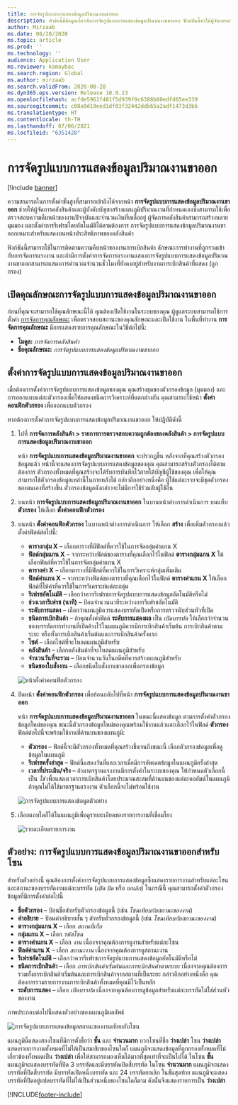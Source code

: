 ```yaml
---
title: การจัดรูปแบบการแสดงข้อมูลปริมาณงานขาออก
description: หัวข้อนี้มีข้อมูลเกี่ยวกับการจัดรูปแบบการแสดงข้อมูลปริมาณงานขาออก ฟังก์ชันนี้ทำให้ผู้จัดการคลังสินค้าและผู้บังคับบัญชาสร้างแผนภูมิปริมาณงานที่กำหนดเองซึ่งสามารถใช้เพื่อตรวจสอบความคืบหน้าของงานปัจจุบันและจำนวนเงินที่เหลืออยู่ ผู้จัดการคลังสินค้าสามารถสร้างหลายมุมมอง และตั้งค่าการรีเฟรชโดยอัตโนมัติได้ตามต้องการ
author: Mirzaab
ms.date: 08/28/2020
ms.topic: article
ms.prod: ''
ms.technology: ''
audience: Application User
ms.reviewer: kamaybac
ms.search.region: Global
ms.author: mirzaab
ms.search.validFrom: 2020-08-28
ms.dyn365.ops.version: Release 10.0.13
ms.openlocfilehash: acfde5961f481f5d939f0c6388b80edfd65ee339
ms.sourcegitcommit: c08a9d19eed1df03f32442ddb65a2adf1473d3b6
ms.translationtype: HT
ms.contentlocale: th-TH
ms.lasthandoff: 07/06/2021
ms.locfileid: "6351428"
---
```

# <a name="outbound-workload-visualization"></a>การจัดรูปแบบการแสดงข้อมูลปริมาณงานขาออก

[!include [banner](../includes/banner.md)]

ความสามารถในการตั้งค่าขั้นสูงที่สามารถเข้าถึงได้จากหน้า **การจัดรูปแบบการแสดงข้อมูลปริมาณงานขาออก** ช่วยให้ผู้จัดการคลังสินค้าและผู้บังคับบัญชาสร้างแผนภูมิปริมาณงานที่กำหนดเองซึ่งสามารถใช้เพื่อตรวจสอบความคืบหน้าของงานปัจจุบันและจำนวนเงินที่เหลืออยู่ ผู้จัดการคลังสินค้าสามารถสร้างหลายมุมมอง และตั้งค่าการรีเฟรชโดยอัตโนมัติได้ตามต้องการ การจัดรูปแบบการแสดงข้อมูลปริมาณงานขาออกเหมาะสำหรับแสดงบนหน้าประสิทธิภาพของคลังสินค้า

ฟังก์ชันนี้สามารถใช้ในการติดตามความคืบหน้าของงานการเบิกสินค้า ลักษณะการทำงานที่ถูกรวมเข้ากับการจัดการแรงงาน และถ้ามีการตั้งค่าการจัดการแรงงานแสดงการจัดรูปแบบการแสดงข้อมูลปริมาณงานขาออกสามารถแสดงการคำนวณจำนวนชั่วโมงที่ยังคงอยู่สำหรับงานการเบิกสินค้าที่แสดง (ถูกกรอง)

## <a name="turn-on-the-outbound-workload-visualization-feature"></a>เปิดคุณลักษณะการจัดรูปแบบการแสดงข้อมูลปริมาณงานขาออก

ก่อนที่คุณจะสามารถใช้คุณลักษณะนี้ได้ คุณต้องเปิดใช้งานในระบบของคุณ ผู้ดูแลระบบสามารถใช้การตั้งค่า [การจัดการคุณลักษณะ](../../fin-ops-core/fin-ops/get-started/feature-management/feature-management-overview.md) เพื่อตรวจสอบสถานะของคุณลักษณะและเปิดใช้งาน ในพื้นที่ทำงาน **การจัดการคุณลักษณะ** มีการแสดงรายการคุณลักษณะในวิธีต่อไปนี้:

- **โมดูล:** *การจัดการคลังสินค้า*
- **ชื่อคุณลักษณะ:** *การจัดรูปแบบการแสดงข้อมูลปริมาณงานขาออก*

## <a name="set-up-outbound-workload-visualizations"></a>ตั้งค่าการจัดรูปแบบการแสดงข้อมูลปริมาณงานขาออก

เมื่อต้องการตั้งค่าการจัดรูปแบบการแสดงข้อมูลของคุณ คุณสร้างชุดของตัวกรองข้อมูล (มุมมอง) และการออกแบบแต่ละตัวกรองเพื่อให้แสดงชนิดการวิเคราะห์ที่แตกต่างกัน คุณสามารถใช้หน้า **ตั้งค่าคอนฟิกตัวกรอง** เพื่อออกแบบตัวกรอง

หากต้องการตั้งค่าการจัดรูปแบบการแสดงข้อมูลปริมาณงานขาออก ให้ปฏิบัติดังนี้

1. ไปที่ **การจัดการคลังสินค้า \> รายการการตรวจสอบความถูกต้องของคลังสินค้า \> การจัดรูปแบบการแสดงข้อมูลปริมาณงานขาออก**

    หน้า **การจัดรูปแบบการแสดงข้อมูลปริมาณงานขาออก** จะปรากฏขึ้น หลังจากที่คุณสร้างตัวกรองข้อมูลแล้ว หน้านี้จะแสดงการจัดรูปแบบการแสดงข้อมูลของคุณ คุณสามารถสร้างตัวกรองได้ตามต้องการ ตัวกรองทั้งหมดที่คุณสร้างจะได้รับการบันทึกไว้ภายใต้บัญชีผู้ใช้ของคุณ เพื่อให้คุณสามารถใช้ตัวกรองข้อมูลเหล่านี้ในภายหลังได้ กล่าวอีกอย่างหนึ่งคือ ผู้ใช้แต่ละรายจะมีชุดตัวกรองของตนเองที่สร้างขึ้น ตัวกรองข้อมูลดังกล่าวจะไม่มีการใช้ร่วมกับผู้ใช้อื่น

1. บนหน้า **การจัดรูปแบบการแสดงข้อมูลปริมาณงานขาออก** ในบานหน้าต่างการดำเนินการ บนแท็บ **ตัวกรอง** ให้เลือก **ตั้งค่าคอนฟิกตัวกรอง**
1. บนหน้า **ตั้งค่าคอนฟิกตัวกรอง** ในบานหน้าต่างการดำเนินการ ให้เลือก **สร้าง** เพื่อเพิ่มตัวกรองแล้วตั้งค่าฟิลด์ต่อไปนี้:

    - **ตารางกลุ่ม X** – เลือกตารางที่มีฟิลด์ที่ควรใช้ในการจัดกลุ่มค่าแกน X
    - **ฟิลด์กลุ่มแกน X** – จากระหว่างฟิลด์ของตารางที่คุณเลือกไว้ในฟิลด์ **ตารางกลุ่มแกน X** ให้เลือกฟิลด์ที่ควรใช้ในการจัดกลุ่มค่าแกน X
    - **ตารางค่า X** – เลือกตารางที่มีฟิลด์ที่ควรใช้ในการวิเคราะห์กลุ่มเพิ่มเติม
    - **ฟิลด์ค่าแกน X** – จากระหว่างฟิลด์ของตารางที่คุณเลือกไว้ในฟิลด์ **ตารางค่าแกน X** ให้เลือกฟิลด์ที่ให้ค่าที่ควรใช้ในการวิเคราะห์แต่ละกลุ่ม
    - **รีเฟรชอัตโนมัติ** – เลือกว่าควรรีเฟรชการจัดรูปแบบการแสดงข้อมูลอัตโนมัติหรือไม่
    - **ช่วงเวลารีเฟรช (นาที)** – ป้อนจำนวนนาทีระหว่างการรีเฟรชอัตโนมัติ
    - **ระดับการแสดง** – เลือกว่าแผนภูมิควรแสดงบรรทัดเปิดหรือการตรวจนับส่วนหัวที่เปิด
    - **ชนิดการเบิกสินค้า** – ถ้าคุณตั้งค่าฟิลด์ **ระดับการแสดงผล** เป็น _เปิดบรรทัด_ ให้เลือกว่าจำนวนของบรรทัดการทำงานที่เปิดค้างไว้ในแผนภูมิควรมีการเบิกสินค้าเริ่มต้น การเบิกสินค้าตามระยะ หรือทั้งการเบิกสินค้าเริ่มต้นและการเบิกสินค้าครั้งแรก
    - **ไซต์** – เลือกไซต์ที่จะโหลดแผนภูมิสำหรับ
    - **คลังสินค้า** – เลือกคลังสินค้าที่จะโหลดแผนภูมิสำหรับ
    - **จำนวนวันที่จะรวม** – ป้อนจำนวนวันในอดีตที่ควรสร้างแผนภูมิสำหรับ
    - **ชนิดของใบสั่งงาน** – เลือกชนิดใบสั่งงานขาออกเพื่อกรองข้อมูล

    ![หน้าตั้งค่าคอนฟิกตัวกรอง](media/work-viz-filters-1.png "ตั้งค่าคอนฟิกหน้าตัวกรอง")

1. ปิดหน้า **ตั้งค่าคอนฟิกตัวกรอง** เพื่อย้อนกลับไปที่หน้า **การจัดรูปแบบการแสดงข้อมูลปริมาณงานขาออก**

    หน้า **การจัดรูปแบบการแสดงข้อมูลปริมาณงานขาออก** ในขณะนี้แสดงข้อมูล ตามการตั้งค่าตัวกรองข้อมูลใหม่ของคุณ ขณะนี้ตัวกรองข้อมูลใหม่ของคุณพร้อมใช้งานแล้วและเลือกไว้ในฟิลด์ **ตัวกรอง** ฟิลด์ต่อไปนี้จะพร้อมใช้งานที่ด้านบนของแผนภูมิ:

    - **ตัวกรอง** – ฟิลด์นี้จะมีตัวกรองทั้งหมดที่คุณสร้างขึ้นจนถึงขณะนี้ เลือกตัวกรองข้อมูลเพื่อดูข้อมูลในแผนภูมิ
    - **รีเฟรชครั้งล่าสุด** – ฟิลด์นี้แสดงวันที่และเวลาเมื่อมีการอัพเดตข้อมูลในแผนภูมิครั้งล่าสุด
    - **เวลาที่ประเมิน/จริง** – ถ้ามาตรฐานแรงงานมีการตั้งค่าในระบบของคุณ ให้กำหนดตัวเลือกนี้เป็น *ใช่* เพื่อแสดงเวลาการเบิกสินค้าโดยประมาณสะสมที่ด้านบนของแต่ละคอลัมน์ในแผนภูมิ ถ้าคุณไม่ได้ใช้มาตรฐานแรงงาน ตัวเลือกนี้จะไม่พร้อมใช้งาน

    ![การจัดรูปแบบการแสดงข้อมูลตัวอย่าง](media/work-viz-chart.png "การจัดรูปแบบการแสดงข้อมูลตัวอย่าง")

1. เลือกแถบใดก็ได้ในแผนภูมิเพื่อดูรายละเอียดของรายการงานที่เชื่อมโยง

    ![รายละเอียดรายการงาน](media/work-viz-work-details.png "รายละเอียดรายการงาน")

## <a name="example-outbound-workload-visualization-for-zones"></a>ตัวอย่าง: การจัดรูปแบบการแสดงข้อมูลปริมาณงานขาออกสำหรับโซน

สำหรับตัวอย่างนี้ คุณต้องการตั้งค่าการจัดรูปแบบการแสดงข้อมูลซึ่งแสดงรายการงานสำหรับแต่ละโซนและสถานะของบรรทัดงานแต่ละบรรทัด (_เปิด_ _ปิด_ หรือ _ยกเลิก_) ในกรณีนี้ คุณสามารถตั้งค่าตัวกรองข้อมูลที่มีการตั้งค่าต่อไปนี้

- **ชื่อตัวกรอง** – ป้อนชื่อสำหรับตัวกรองข้อมูลนี้ (เช่น _โซนเทียบกับสถานะของงาน_)
- **คำอธิบาย** – ป้อนคำอธิบายสั้น ๆ สำหรับตัวกรองข้อมูลนี้ (เช่น _โซนเทียบกับสถานะของงาน_)
- **ตารางกลุ่มแกน X** – เลือก _สถานที่เก็บ_
- **กลุ่มแกน X** – เลือก _รหัสโซน_
- **ตารางค่าแกน X** – เลือก _งาน_ เนื่องจากคุณต้องการดูงานสำหรับแต่ละโซน
- **ฟิลด์ค่าแกน X** – เลือก _สถานะงาน_ เนื่องจากคุณต้องการดูสถานะงาน
- **รีเฟรชอัตโนมัติ** – เลือกว่าควรรีเฟรชการจัดรูปแบบการแสดงข้อมูลอัตโนมัติหรือไม่
- **ชนิดการเบิกสินค้า** – เลือก _การเบิกสินค้าเริ่มต้นและการเบิกสินค้าตามระยะ_ เนื่องจากคุณต้องการรวมทั้งการเบิกสินค้าเริ่มต้นและการเบิกสินค้าจากสถานที่เป็นระยะ กล่าวอีกอย่างหนึ่งคือ คุณต้องการรวมรายการงานการเบิกสินค้าทั้งหมดที่คุณมีไว้เป็นหลัก
- **ระดับการแสดง** – เลือก _เปิดบรรทัด_ เนื่องจากคุณต้องการดูข้อมูลสำหรับแต่ละบรรทัดไม่ใช่ส่วนหัวของงาน

ภาพประกอบต่อไปนี้แสดงตัวอย่างของแผนภูมิผลลัพธ์

![การจัดรูปแบบการแสดงข้อมูลสถานะของงานเทียบกับโซน](media/work-viz-chart.png "การจัดรูปแบบการแสดงข้อมูลสถานะของงานเทียบกับโซน")

แผนภูมินี้แสดงสองโซนที่มีการตั้งชื่อว่า **ชั้น** และ **จำนวนมาก** บวกโซนที่ชื่อ **ว่างเปล่า** โซน **ว่างเปล่า** แสดงรายการงานทั้งหมดที่ไม่ได้เป็นสมาชิกของโซนใดก็ แผนภูมิจะแสดงข้อมูลที่ถูกกรองทั้งหมดที่ไม่เกี่ยวข้องทั้งหมดเป็น **ว่างเปล่า** เพื่อให้สามารถมองเห็นได้มากที่สุดเท่าที่จะเป็นไปได้ ในโซน **ชั้น** แผนภูมิจะแสดงบรรทัดที่ปิด 3 บรรทัดและมีบรรทัดเปิดสี่บรรทัด ในโซน **จำนวนมาก** แผนภูมิจะแสดงบรรทัดที่ปิดสี่บรรทัด มีบรรทัดเปิดหนึ่งบรรทัด และ 24 บรรทัดยกเลิก ในขั้นสุดท้าย แผนภูมิจะแสดงบรรทัดที่ปิดอยู่แปดบรรทัดที่ไม่ได้เป็นส่วนหนึ่งของโซนใดก็ตาม ดังนั้นจึงแสดงรายการเป็น **ว่างเปล่า**


[!INCLUDE[footer-include](../../includes/footer-banner.md)]